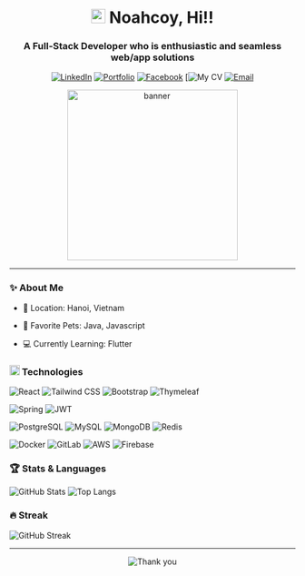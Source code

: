 <h1 align="center">
  <img width="25px" alt="Hello" src="https://camo.githubusercontent.com/2ec030bc751ce444be25f6ed5aa026d2a0950d5cc62603faa27f4ec72f1e7ac3/68747470733a2f2f782e747739332e66756e2f696d616765732f68692e676966">
   Noahcoy, Hi!!
</h1>

<h3 align="center">
  A Full-Stack Developer who is enthusiastic and seamless web/app solutions
</h3>

<div align="center">

[![LinkedIn](https://img.shields.io/badge/LinkedIn-white?style=for-the-badge&logo=linkedin&logoColor=0A66C2)](https://www.linkedin.com/in/nhatcoi)
[![Portfolio](https://img.shields.io/badge/Portfolio-white?style=for-the-badge&logo=firefox-browser&logoColor=0A66C2)](https://www.nhatcoi.space/)
[![Facebook](https://img.shields.io/badge/Facebook-white?style=for-the-badge&logo=facebook&logoColor=0866FF)](https://www.facebook.com/nhatcoi037)
[![My CV]()
[![Email](https://img.shields.io/badge/contact-white?style=for-the-badge&logo=gmail&logoColor=EA4335)](mailto:vnhat.dev@gmail.com)

  <img width="300px" src="https://dbaasltd.com/assets/img/custom-software-development.gif" alt="banner">
</div>

***

### ✨ About Me

- 🏢 Location: Hanoi, Vietnam

- 🐶 Favorite Pets: Java, Javascript

- 💻 Currently Learning: Flutter

<h3>
  <img width="18px" src="https://user-images.githubusercontent.com/74038190/212284087-bbe7e430-757e-4901-90bf-4cd2ce3e1852.gif">
  Technologies
</h3>



![React](https://img.shields.io/badge/React-black?style=flat&logo=react&logoColor=61DAFB)
![Tailwind CSS](https://img.shields.io/badge/Tailwind_CSS-black?style=flat&logo=tailwindcss&logoColor=06B6D4)
![Bootstrap](https://img.shields.io/badge/Bootstrap-black?style=flat&logo=bootstrap&logoColor=7952B3)
![Thymeleaf](https://img.shields.io/badge/Thymeleaf-black?style=flat&logo=thymeleaf&logoColor=005F0F)

![Spring](https://img.shields.io/badge/Spring-black?style=flat&logo=spring&logoColor=6DB33F)
![JWT](https://img.shields.io/badge/JWT-black?style=flat&logo=jsonwebtokens&logoColor=white)


![PostgreSQL](https://img.shields.io/badge/PostgreSQL-black?style=flat&logo=postgresql&logoColor=4169E1)
![MySQL](https://img.shields.io/badge/MySQL-black?style=flat&logo=mysql&logoColor=4479A1)
![MongoDB](https://img.shields.io/badge/MongoDB-black?style=flat&logo=mongodb&logoColor=47A248)
![Redis](https://img.shields.io/badge/Redis-black?style=flat&logo=redis&logoColor=DC382D)

![Docker](https://img.shields.io/badge/Docker-black?style=flat&logo=docker&logoColor=2496ED)
![GitLab](https://img.shields.io/badge/GitLab_CI/CD-black?style=flat&logo=gitlab&logoColor=FC6D26)
![AWS](https://img.shields.io/badge/AWS-black?style=flat&logo=amazonaws&logoColor=FF9900)
![Firebase](https://img.shields.io/badge/Firebase-black?style=flat&logo=firebase&logoColor=FFCA28)


### 🏆 Stats & Languages

![GitHub Stats](https://github-readme-stats.vercel.app/api?username=nhatcoi&hide=stars,issues&show=prs_merged_percentage&show_icons=true&theme=holi&border_color=71a9e&rank_icon=github&line_height=24)
![Top Langs](https://github-readme-stats.vercel.app/api/top-langs/?username=nhatcoi&langs_count=6&layout=compact&theme=holi&border_color=71a9e&card_width=330px)



[//]: # ([![Portfolio]&#40;https://github-readme-stats.vercel.app/api/pin/?username=enkay2408&repo=portfolio&theme=gotham&border_color=54a68b&#41;]&#40;https://github.com/eNKay2408/Portfolio&#41;)

[//]: # ([![E-Commerce]&#40;https://github-readme-stats.vercel.app/api/pin/?username=enkay2408&repo=e-commerce&theme=gotham&border_color=54a68b&#41;]&#40;https://github.com/eNKay2408/E-Commerce&#41;)

[//]: # ()
[//]: # ([![Property-Tracker]&#40;https://github-readme-stats.vercel.app/api/pin/?username=enkay2408&repo=property-tracker&theme=gotham&border_color=54a68b&#41;]&#40;https://github.com/eNKay2408/Property-Tracker&#41;)

[//]: # ([![Digital Bank]&#40;https://github-readme-stats.vercel.app/api/pin/?username=enkay2408&repo=digital-bank&theme=gotham&border_color=54a68b&#41;]&#40;https://github.com/eNKay2408/Digital-Bank&#41;)

[//]: # (### 📝 Lines of Code)

[//]: # (![LOC Langs]&#40;https://api.githubtrends.io/user/svg/nhatcoi/langs?time_range=one_year&theme=dark&#41;)

[//]: # (![LOC Repos]&#40;https://api.githubtrends.io/user/svg/nhatcoi/repos?time_range=one_year&group=other&theme=dark&#41;)

### 🔥 Streak

![GitHub Streak](https://streak-stats.demolab.com?user=nhatcoi&theme=rising-sun&date_format=j%2Fn%5B%2FY%5D&border=e78e42&currStreakNum=e78e42&sideNums=e78e42&dates=fef7ee&card_width=800)

***

<div align="center">

![Thank you](https://readme-typing-svg.demolab.com?font=Fira+Code&weight=500&duration=4000&pause=1000&color=45A1FF&center=true&width=550&lines=Thank+you+for+visiting+my+GitHub+profile+%F0%9F%92%99)

</div>
